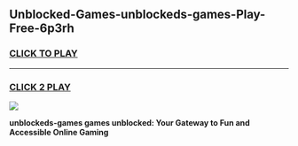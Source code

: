 
## Unblocked-Games-unblockeds-games-Play-Free-6p3rh
<h3>
<a href="https://premium76.site?title=unblockeds-games&ref=09A">CLICK TO PLAY</a></h3>
<hr>

<h3>
<a href="https://premium76.site?title=unblockeds-games&ref=09A">CLICK 2 PLAY</a>
  
</h3>

<a href="https://premium76.site?title=unblockeds-games&ref=09A"><img src="https://clearcache.store/games.png"></a>


**unblockeds-games games unblocked: Your Gateway to Fun and Accessible Online Gaming**
